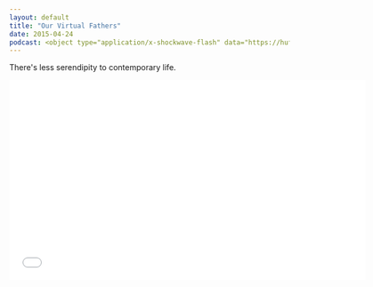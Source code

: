 ```yaml
---
layout: default
title: "Our Virtual Fathers"
date: 2015-04-24
podcast: <object type="application/x-shockwave-flash" data="https://huffduffer.com/flash/player.swf?soundFile=http://traffic.libsyn.com/willsankey/Miles_Away_003.mp3" width="290" height="24"><param name="movie" value="https://huffduffer.com/flash/player.swf?soundFile=http://traffic.libsyn.com/willsankey/Miles_Away_003.mp3" /><param name="wmode" value="transparent" /><audio src="http://traffic.libsyn.com/willsankey/Miles_Away_003.mp3" controls preload="none"><a href="https://huffduffer.com/wsankey/227739">Miles Away - Episode 3 on Huffduffer</a></audio></object>
---
```


There's less serendipity to contemporary life.

<iframe style="border: none" src="//html5-player.libsyn.com/embed/episode/id/3515909/height/360/width/640/theme/standard-mini/direction/no/autoplay/no/autonext/no/thumbnail/yes/preload/no/no_addthis/no/" height="360" width="640" scrolling="no"  allowfullscreen webkitallowfullscreen mozallowfullscreen oallowfullscreen msallowfullscreen></iframe>
